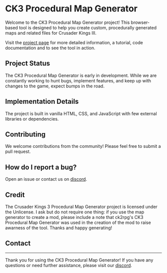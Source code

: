 # CK3 Procedural Map Generator

Welcome to the CK3 Procedural Map Generator project! This browser-based tool is designed to help you create custom, procedurally generated maps and related files for Crusader Kings III.

Visit the [project page](https://ck2rpg.github.io) for more detailed information, a tutorial, code documentation and to see the tool in action.

## Project Status

The CK3 Procedural Map Generator is early in development. While we are constantly working to hunt bugs, implement features, and keep up with changes to the game, expect bumps in the road.

## Implementation Details

The project is built in vanilla HTML, CSS, and JavaScript with few external libraries or dependencies.

## Contributing

We welcome contributions from the community! Please feel free to submit a pull request.

## How do I report a bug?

Open an issue or contact us on [discord](https://discord.gg/eemRxbCUX3).

## Credit

The Crusader Kings 3 Procedural Map Generator project is licensed under the Unlicense. I ask but do not require one thing: if you use the map generator to create a mod, please include a note that ck2rpg's CK3 Procedural Map Generator was used in the creation of the mod to raise awarness of the tool. Thanks and happy generating!

## Contact

---

Thank you for using the CK3 Procedural Map Generator! If you have any questions or need further assistance, please visit our [discord](https://discord.gg/eemRxbCUX3).